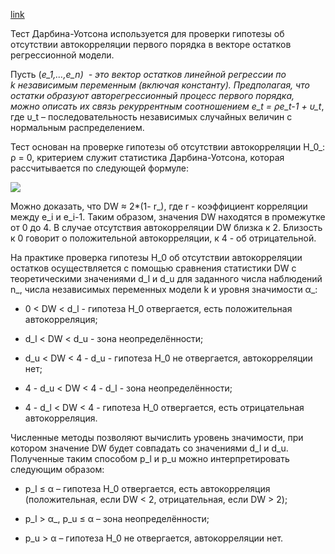 [link](https://help.fsight.ru/ru/mergedProjects/lib/05_statistics/uimodelling_durbinw.htm)

Тест Дарбина-Уотсона используется для проверки гипотезы об отсутствии автокорреляции первого порядка в векторе остатков регрессионной модели.

Пусть (_e_1,…,_e_n_)  - это вектор остатков линейной регрессии по k независимым переменным (включая константу). Предполагая, что остатки образуют авторегрессионный процесс первого порядка, можно описать их связь рекуррентным соотношением e_t = ρe_t-1 + υ_t_, где υ_t – последовательность независимых случайных величин с нормальным распределением.

Тест основан на проверке гипотезы об отсутствии автокорреляции H_0_: ρ = 0, критерием служит статистика Дарбина-Уотсона, которая рассчитывается по следующей формуле:

![](https://help.fsight.ru/ru/mergedProjects/lib/img/darbinw_1.gif)

Можно доказать, что DW ≈ 2*(1- r_), где r - коэффициент корреляции между e_i и e_i-1. Таким образом, значения DW находятся в промежутке от 0 до 4. В случае отсутствия автокорреляции DW близка к 2. Близость к 0 говорит о положительной автокорреляции, к 4 - об отрицательной.

На практике проверка гипотезы H_0 об отсутствии автокорреляции остатков осуществляется с помощью сравнения статистики DW с теоретическими значениями d_l и d_u для заданного числа наблюдений n_, числа независимых переменных модели k и уровня значимости α_:

- 0 < DW < d_l - гипотеза H_0 отвергается, есть положительная автокорреляция;
    
- d_l < DW < d_u - зона неопределённости;
    
- d_u < DW < 4 - d_u - гипотеза H_0 не отвергается, автокорреляции нет;
    
- 4 - d_u < DW < 4 - d_l - зона неопределённости;
    
- 4 - d_l < DW < 4 - гипотеза H_0 отвергается, есть отрицательная автокорреляция.
    

Численные методы позволяют вычислить уровень значимости, при котором значение DW будет совпадать со значениями d_l и d_u. Полученные таким способом p_l и p_u можно интерпретировать следующим образом:

- p_l ≤ α – гипотеза H_0 отвергается, есть автокорреляция (положительная, если DW < 2, отрицательная, если DW > 2);
    
- p_l > α_, p_u ≤ α – зона неопределённости;
    
- p_u > α – гипотеза H_0 не отвергается, автокорреляции нет.
